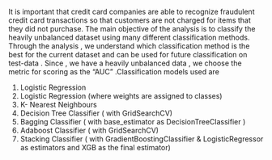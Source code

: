 It is important that credit card companies are able to recognize fraudulent credit card transactions so that customers are not charged for items that they did not purchase. The main objective of the analysis is to classify the heavily unbalanced dataset using many different classification methods. Through the analysis , we understand which classification method is the best for the current dataset and can be used for future classification on test-data . Since , we have a heavily unbalanced data , we choose the metric for scoring as the “AUC” .Classification models used are 
1.	Logistic Regression 
2.	Logistic Regression (where weights are assigned to classes)
3.	K- Nearest Neighbours
4.	Decision Tree Classifier ( with GridSearchCV)
5.	Bagging Classifier ( with base_estimator as DecisionTreeClassifier )
6.	Adaboost Classifier ( with GridSearchCV)
7.	Stacking Classifier ( with GradientBoostingClassifier & LogisticRegressor as estimators and XGB as the final estimator) 
